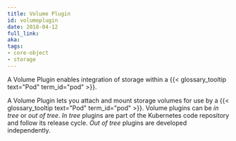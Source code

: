```yaml
---
title: Volume Plugin
id: volumeplugin
date: 2018-04-12
full_link: 
aka: 
tags:
- core-object
- storage 
---
```

 A Volume Plugin enables integration of storage within a {{< glossary_tooltip text="Pod" term_id="pod" >}}.

<!--more--> 

A Volume Plugin lets you attach and mount storage volumes for use by a {{< glossary_tooltip text="Pod" term_id="pod" >}}. Volume plugins can be _in tree_ or _out of tree_. _In tree_ plugins are part of the Kubernetes code repository and follow its release cycle. _Out of tree_ plugins are developed independently.

